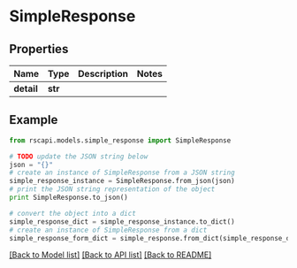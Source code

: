 # SimpleResponse


## Properties
Name | Type | Description | Notes
------------ | ------------- | ------------- | -------------
**detail** | **str** |  | 

## Example

```python
from rscapi.models.simple_response import SimpleResponse

# TODO update the JSON string below
json = "{}"
# create an instance of SimpleResponse from a JSON string
simple_response_instance = SimpleResponse.from_json(json)
# print the JSON string representation of the object
print SimpleResponse.to_json()

# convert the object into a dict
simple_response_dict = simple_response_instance.to_dict()
# create an instance of SimpleResponse from a dict
simple_response_form_dict = simple_response.from_dict(simple_response_dict)
```
[[Back to Model list]](../README.md#documentation-for-models) [[Back to API list]](../README.md#documentation-for-api-endpoints) [[Back to README]](../README.md)


